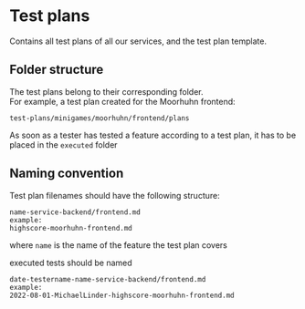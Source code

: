 # Test plans

Contains all test plans of all our services, and the test plan template.

## Folder structure

The test plans belong to their corresponding folder.  
For example, a test plan created for the Moorhuhn frontend:

```
test-plans/minigames/moorhuhn/frontend/plans
```

As soon as a tester has tested a feature according to a test plan, it has to be placed in the `executed` folder

## Naming convention

Test plan filenames should have the following structure:

```
name-service-backend/frontend.md
example:
highscore-moorhuhn-frontend.md
```

where `name` is the name of the feature the test plan covers

executed tests should be named

```
date-testername-name-service-backend/frontend.md
example:
2022-08-01-MichaelLinder-highscore-moorhuhn-frontend.md
```
